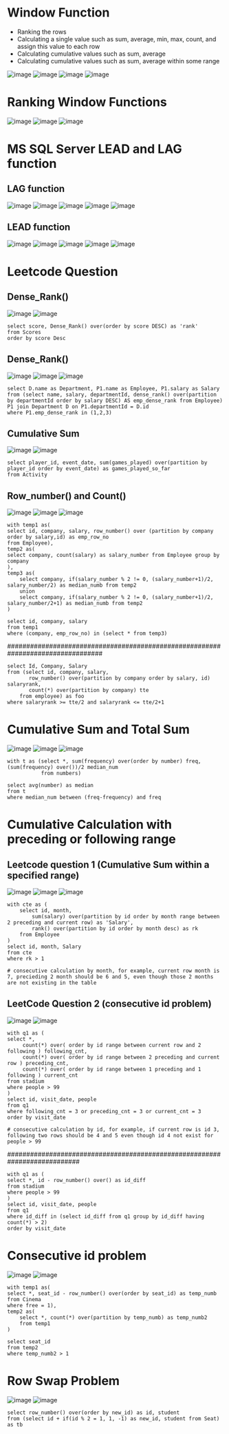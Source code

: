 # Window Function

* Ranking the rows
* Calculating a single value such as sum, average, min, max, count, and assign this value to each row
* Calculating cumulative values such as sum, average
* Calculating cumulative values such as sum, average within some range


![image](https://user-images.githubusercontent.com/60442877/214994878-6a118c70-e503-4da2-840f-0fe802313aff.png)
![image](https://user-images.githubusercontent.com/60442877/214994989-7a38b4d6-d808-4624-85ff-e97ed0a6cc80.png)
![image](https://user-images.githubusercontent.com/60442877/214995016-e16c5a51-ee14-46ad-a0bf-4c2cddeedc54.png)
![image](https://user-images.githubusercontent.com/60442877/214995078-be024c66-a810-416a-9e87-b324cb7e3d16.png)

# Ranking Window Functions

![image](https://user-images.githubusercontent.com/60442877/214995144-b3e01168-d38f-4b23-a5b4-526461fbf582.png)
![image](https://user-images.githubusercontent.com/60442877/214995179-a94ee988-126c-4beb-a956-7d856bf953f1.png)
![image](https://user-images.githubusercontent.com/60442877/214995208-5f0793b7-ffed-4b1f-8b98-e1236e5ed1b7.png)

# MS SQL Server LEAD and LAG function

## LAG function

![image](https://user-images.githubusercontent.com/60442877/217402708-2883d820-3ba2-44b9-8cd6-c6805f335411.png)
![image](https://user-images.githubusercontent.com/60442877/217402745-9d6051cf-a74d-4e89-a0f5-795b79a2996d.png)
![image](https://user-images.githubusercontent.com/60442877/217402813-6dc84481-37b8-458e-adc3-47e3a25613cb.png)
![image](https://user-images.githubusercontent.com/60442877/217403066-b2bbee8d-535d-417c-82f1-710efd32e389.png)
![image](https://user-images.githubusercontent.com/60442877/217403079-3912c7fa-ee97-4e14-8fc4-a2c197a1473f.png)

## LEAD function

![image](https://user-images.githubusercontent.com/60442877/217403185-4c63ec61-ea25-480f-845e-f5b7907f1731.png)
![image](https://user-images.githubusercontent.com/60442877/217403203-f09cccee-4d40-496c-b4ca-d9d48b2da5c8.png)
![image](https://user-images.githubusercontent.com/60442877/217403227-54a35a9f-4a57-47b4-aaae-4571ade1536a.png)
![image](https://user-images.githubusercontent.com/60442877/217403253-8089b6c3-fd70-42dc-ab9e-c999c0b99cbd.png)
![image](https://user-images.githubusercontent.com/60442877/217403282-d0b13d5f-5bdb-421b-a85b-5641b0214637.png)


# Leetcode Question

## Dense_Rank() 
![image](https://user-images.githubusercontent.com/60442877/213212657-15b5f8ff-a627-489e-ad29-a4721de35f8f.png)
![image](https://user-images.githubusercontent.com/60442877/213212698-979839c8-cba4-4c95-94e7-6bcadda1513f.png)

    select score, Dense_Rank() over(order by score DESC) as 'rank'
    from Scores
    order by score Desc

## Dense_Rank() 
![image](https://user-images.githubusercontent.com/60442877/213300902-54be024a-019c-4076-869b-a9ae7c4ac4d4.png)
![image](https://user-images.githubusercontent.com/60442877/213300952-67dd5f19-6742-4cd2-b1aa-7989c2650a30.png)
![image](https://user-images.githubusercontent.com/60442877/213300992-3d1bbf75-ec6d-4520-9585-0c873dc3015e.png)

    select D.name as Department, P1.name as Employee, P1.salary as Salary
    from (select name, salary, departmentId, dense_rank() over(partition by departmentId order by salary DESC) AS emp_dense_rank from Employee) P1 join Department D on P1.departmentId = D.id
    where P1.emp_dense_rank in (1,2,3)

## Cumulative Sum
![image](https://user-images.githubusercontent.com/60442877/213603725-272fbce1-2166-4910-bb6e-90e735bcd498.png)
![image](https://user-images.githubusercontent.com/60442877/213603742-a7cc6735-b543-4a90-a611-fa38ab9792e6.png)

    select player_id, event_date, sum(games_played) over(partition by player_id order by event_date) as games_played_so_far
    from Activity

## Row_number() and Count()
![image](https://user-images.githubusercontent.com/60442877/213952664-f475bf6c-c16b-4959-8ee1-2b143009ab0a.png)
![image](https://user-images.githubusercontent.com/60442877/213952684-26eb223d-6616-423a-8c8b-61ed2304f855.png)
![image](https://user-images.githubusercontent.com/60442877/213952730-0f1ed531-17fa-4fd7-9173-a23ef5dcb23d.png)

    with temp1 as(
    select id, company, salary, row_number() over (partition by company order by salary,id) as emp_row_no
    from Employee),
    temp2 as(
    select company, count(salary) as salary_number from Employee group by company
    ),
    temp3 as(
        select company, if(salary_number % 2 != 0, (salary_number+1)/2, salary_number/2) as median_numb from temp2
        union
        select company, if(salary_number % 2 != 0, (salary_number+1)/2, salary_number/2+1) as median_numb from temp2
    )
    
    select id, company, salary
    from temp1
    where (company, emp_row_no) in (select * from temp3)

#################################################################################

    select Id, Company, Salary
    from (select id, company, salary, 
           row_number() over(partition by company order by salary, id) salaryrank, 
           count(*) over(partition by company) tte 
        from employee) as foo
    where salaryrank >= tte/2 and salaryrank <= tte/2+1

# Cumulative Sum and Total Sum

![image](https://user-images.githubusercontent.com/60442877/214458582-d64ece44-a014-433f-b7f3-5c1af28d6358.png)
![image](https://user-images.githubusercontent.com/60442877/214458591-ca227946-8a7d-4165-9598-e250d4e0567c.png)
![image](https://user-images.githubusercontent.com/60442877/214458533-f4c090f2-13bb-43b7-ad30-1452546326cd.png)

    with t as (select *, sum(frequency) over(order by number) freq, (sum(frequency) over())/2 median_num
               from numbers)

    select avg(number) as median
    from t
    where median_num between (freq-frequency) and freq


# Cumulative Calculation with preceding or following range

## Leetcode question 1 (Cumulative Sum within a specified range)

![image](https://user-images.githubusercontent.com/60442877/215009197-b7511934-14e9-4e7e-b075-db86dfaa8bf9.png)
![image](https://user-images.githubusercontent.com/60442877/215009252-ae6d1f04-ca6c-49e7-a2a5-c440e25d9a5c.png)
![image](https://user-images.githubusercontent.com/60442877/215009262-299006e1-9705-405c-ba13-e5ccaa0b9806.png)

    with cte as (
        select id, month, 
            sum(salary) over(partition by id order by month range between 2 preceding and current row) as 'Salary',
            rank() over(partition by id order by month desc) as rk
        from Employee
    )
    select id, month, Salary
    from cte 
    where rk > 1
    
    # consecutive calculation by month, for example, current row month is 7, precieding 2 month should be 6 and 5, even though those 2 months are not existing in the table
    
## LeetCode Question 2 (consecutive id problem)

![image](https://user-images.githubusercontent.com/60442877/217099861-0f186a35-b55c-4646-b81a-99245af5a044.png)
![image](https://user-images.githubusercontent.com/60442877/217099879-5995f479-e792-4d30-bbdc-2ba6c35c1bfe.png)

    with q1 as (
    select *, 
         count(*) over( order by id range between current row and 2 following ) following_cnt,
         count(*) over( order by id range between 2 preceding and current row ) preceding_cnt,
         count(*) over( order by id range between 1 preceding and 1 following ) current_cnt
    from stadium
    where people > 99
    )
    select id, visit_date, people
    from q1
    where following_cnt = 3 or preceding_cnt = 3 or current_cnt = 3
    order by visit_date
    
    # consecutive calculation by id, for example, if current row is id 3, following two rows should be 4 and 5 even though id 4 not exist for people > 99
    
###########################################################################

    with q1 as (
    select *, id - row_number() over() as id_diff
    from stadium
    where people > 99
    )
    select id, visit_date, people
    from q1
    where id_diff in (select id_diff from q1 group by id_diff having count(*) > 2)
    order by visit_date

# Consecutive id problem 

![image](https://user-images.githubusercontent.com/60442877/217401449-076cc851-917e-4a6b-9034-212e29ed9b6b.png)
![image](https://user-images.githubusercontent.com/60442877/217401464-b078ba46-45f6-4400-8dea-9532f42f7665.png)

    with temp1 as(
    select *, seat_id - row_number() over(order by seat_id) as temp_numb
    from Cinema
    where free = 1),
    temp2 as(
        select *, count(*) over(partition by temp_numb) as temp_numb2
        from temp1
    )

    select seat_id
    from temp2
    where temp_numb2 > 1

# Row Swap Problem

![image](https://user-images.githubusercontent.com/60442877/219551289-e1b58fd8-173b-44a5-8cfe-8907c8fbe893.png)
![image](https://user-images.githubusercontent.com/60442877/219551304-b59a162f-7bfc-430b-8d3b-595b5f27d988.png)


    select row_number() over(order by new_id) as id, student
    from (select id + if(id % 2 = 1, 1, -1) as new_id, student from Seat) as tb





